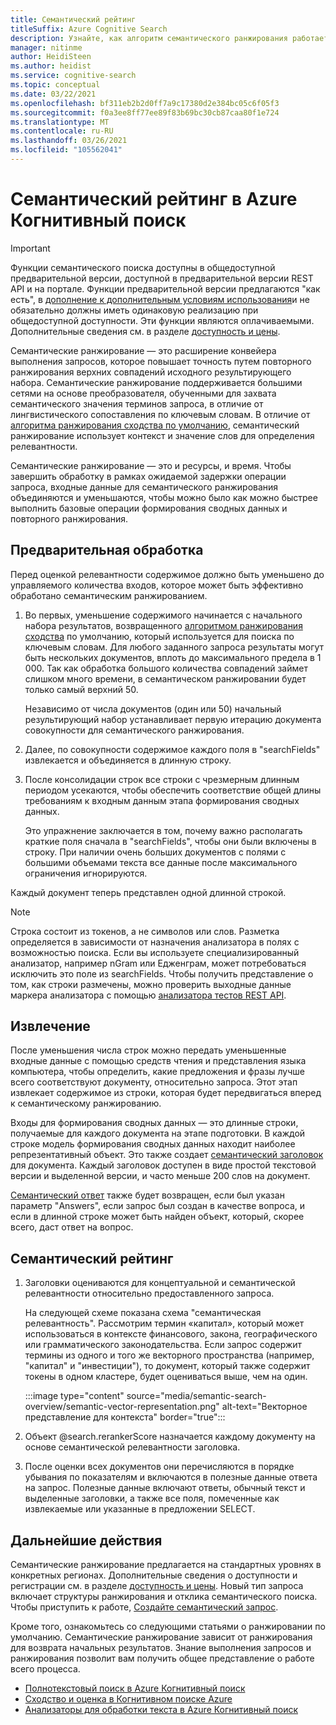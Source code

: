 ```yaml
---
title: Семантический рейтинг
titleSuffix: Azure Cognitive Search
description: Узнайте, как алгоритм семантического ранжирования работает в Azure Когнитивный поиск.
manager: nitinme
author: HeidiSteen
ms.author: heidist
ms.service: cognitive-search
ms.topic: conceptual
ms.date: 03/22/2021
ms.openlocfilehash: bf311eb2b2d0ff7a9c17380d2e384bc05c6f05f3
ms.sourcegitcommit: f0a3ee8ff77ee89f83b69bc30cb87caa80f1e724
ms.translationtype: MT
ms.contentlocale: ru-RU
ms.lasthandoff: 03/26/2021
ms.locfileid: "105562041"
---
```

# <a name="semantic-ranking-in-azure-cognitive-search"></a>Семантический рейтинг в Azure Когнитивный поиск

> [!IMPORTANT]
> Функции семантического поиска доступны в общедоступной предварительной версии, доступной в предварительной версии REST API и на портале. Функции предварительной версии предлагаются "как есть", в [дополнение к дополнительным условиям использования](https://azure.microsoft.com/support/legal/preview-supplemental-terms/)и не обязательно должны иметь одинаковую реализацию при общедоступной доступности. Эти функции являются оплачиваемыми. Дополнительные сведения см. в разделе [доступность и цены](semantic-search-overview.md#availability-and-pricing).

Семантические ранжирование — это расширение конвейера выполнения запросов, которое повышает точность путем повторного ранжирования верхних совпадений исходного результирующего набора. Семантические ранжирование поддерживается большими сетями на основе преобразователя, обученными для захвата семантического значения терминов запроса, в отличие от лингвистического сопоставления по ключевым словам. В отличие от [алгоритма ранжирования сходства по умолчанию](index-ranking-similarity.md), семантический ранжирование использует контекст и значение слов для определения релевантности.

Семантические ранжирование — это и ресурсы, и время. Чтобы завершить обработку в рамках ожидаемой задержки операции запроса, входные данные для семантического ранжирования объединяются и уменьшаются, чтобы можно было как можно быстрее выполнить базовые операции формирования сводных данных и повторного ранжирования.

## <a name="pre-processing"></a>Предварительная обработка

Перед оценкой релевантности содержимое должно быть уменьшено до управляемого количества входов, которое может быть эффективно обработано семантическим ранжированием.

1. Во первых, уменьшение содержимого начинается с начального набора результатов, возвращенного [алгоритмом ранжирования сходства](index-ranking-similarity.md) по умолчанию, который используется для поиска по ключевым словам. Для любого заданного запроса результаты могут быть нескольких документов, вплоть до максимального предела в 1 000. Так как обработка большого количества совпадений займет слишком много времени, в семантическом ранжировании будет только самый верхний 50.

   Независимо от числа документов (один или 50) начальный результирующий набор устанавливает первую итерацию документа совокупности для семантического ранжирования.

1. Далее, по совокупности содержимое каждого поля в "searchFields" извлекается и объединяется в длинную строку.

1. После консолидации строк все строки с чрезмерным длинным периодом усекаются, чтобы обеспечить соответствие общей длины требованиям к входным данным этапа формирования сводных данных.

   Это упражнение заключается в том, почему важно располагать краткие поля сначала в "searchFields", чтобы они были включены в строку. При наличии очень больших документов с полями с большими объемами текста все данные после максимального ограничения игнорируются.

Каждый документ теперь представлен одной длинной строкой.

> [!NOTE]
> Строка состоит из токенов, а не символов или слов. Разметка определяется в зависимости от назначения анализатора в полях с возможностью поиска. Если вы используете специализированный анализатор, например nGram или Едженграм, может потребоваться исключить это поле из searchFields. Чтобы получить представление о том, как строки размечены, можно проверить выходные данные маркера анализатора с помощью [анализатора тестов REST API](/rest/api/searchservice/test-analyzer).

## <a name="extraction"></a>Извлечение

После уменьшения числа строк можно передать уменьшенные входные данные с помощью средств чтения и представления языка компьютера, чтобы определить, какие предложения и фразы лучше всего соответствуют документу, относительно запроса. Этот этап извлекает содержимое из строки, которая будет передвигаться вперед к семантическому ранжированию.

Входы для формирования сводных данных — это длинные строки, получаемые для каждого документа на этапе подготовки. В каждой строке модель формирования сводных данных находит наиболее репрезентативный объект. Это также создает [семантический заголовок](semantic-how-to-query-request.md) для документа. Каждый заголовок доступен в виде простой текстовой версии и выделенной версии, и часто меньше 200 слов на документ.

[Семантический ответ](semantic-answers.md) также будет возвращен, если был указан параметр "Answers", если запрос был создан в качестве вопроса, и если в длинной строке может быть найден объект, который, скорее всего, даст ответ на вопрос.

## <a name="semantic-ranking"></a>Семантический рейтинг

1. Заголовки оцениваются для концептуальной и семантической релевантности относительно предоставленного запроса.

   На следующей схеме показана схема "семантическая релевантность". Рассмотрим термин «капитал», который может использоваться в контексте финансового, закона, географического или грамматического законодательства. Если запрос содержит термины из одного и того же векторного пространства (например, "капитал" и "инвестиции"), то документ, который также содержит токены в одном кластере, будет оцениваться выше, чем на один.

   :::image type="content" source="media/semantic-search-overview/semantic-vector-representation.png" alt-text="Векторное представление для контекста" border="true":::

1. Объект @search.rerankerScore назначается каждому документу на основе семантической релевантности заголовка.

1. После оценки всех документов они перечисляются в порядке убывания по показателям и включаются в полезные данные ответа на запрос. Полезные данные включают ответы, обычный текст и выделенные заголовки, а также все поля, помеченные как извлекаемые или указанные в предложении SELECT.

## <a name="next-steps"></a>Дальнейшие действия

Семантические ранжирование предлагается на стандартных уровнях в конкретных регионах. Дополнительные сведения о доступности и регистрации см. в разделе [доступность и цены](semantic-search-overview.md#availability-and-pricing). Новый тип запроса включает структуры ранжирования и отклика семантического поиска. Чтобы приступить к работе, [Создайте семантический запрос](semantic-how-to-query-request.md).

Кроме того, ознакомьтесь со следующими статьями о ранжировании по умолчанию. Семантические ранжирование зависит от ранжирования для возврата начальных результатов. Знание выполнения запросов и ранжирования позволит вам получить общее представление о работе всего процесса.

+ [Полнотекстовый поиск в Azure Когнитивный поиск](search-lucene-query-architecture.md)
+ [Сходство и оценка в Когнитивном поиске Azure](index-similarity-and-scoring.md)
+ [Анализаторы для обработки текста в Azure Когнитивный поиск](search-analyzers.md)